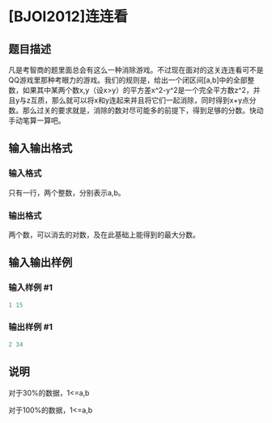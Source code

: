 # [BJOI2012]连连看

## 题目描述

凡是考智商的题里面总会有这么一种消除游戏。不过现在面对的这关连连看可不是QQ游戏里那种考眼力的游戏。我们的规则是，给出一个闭区间[a,b]中的全部整数，如果其中某两个数x,y（设x>y）的平方差x^2-y^2是一个完全平方数z^2，并且y与z互质，那么就可以将x和y连起来并且将它们一起消除，同时得到x+y点分数。那么过关的要求就是，消除的数对尽可能多的前提下，得到足够的分数。快动手动笔算一算吧。

## 输入输出格式

### 输入格式

只有一行，两个整数，分别表示a,b。

### 输出格式

两个数，可以消去的对数，及在此基础上能得到的最大分数。

## 输入输出样例

### 输入样例 #1

```cpp
1 15
```


### 输出样例 #1

```cpp
2 34
```


## 说明

对于30%的数据，1<=a,b

对于100%的数据，1<=a,b


